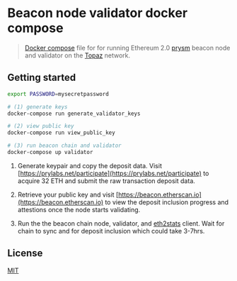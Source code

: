 # Beacon node validator docker compose

> [Docker compose](https://github.com/docker/compose) file for for running Ethereum 2.0 [prysm](https://github.com/prysmaticlabs/prysm) beacon node and validator on the [Topaz](https://beacon.etherscan.io/) network.

## Getting started

```bash
export PASSWORD=mysecretpassword

# (1) generate keys
docker-compose run generate_validator_keys

# (2) view public key
docker-compose run view_public_key

# (3) run beacon chain and validator
docker-compose up validator
```

1. Generate keypair and copy the deposit data. Visit [https://prylabs.net/participate](https://prylabs.net/participate) to acquire 32 ETH and submit the raw transaction deposit data.

2. Retrieve your public key and visit [https://beacon.etherscan.io](https://beacon.etherscan.io) to view the deposit inclusion progress and attestions once the node starts validating.

3. Run the the beacon chain node, validator, and [eth2stats](https://github.com/Alethio/eth2stats-client) client. Wait for chain to sync and for deposit inclusion which could take 3-7hrs.

## License

[MIT](LICENSE)
